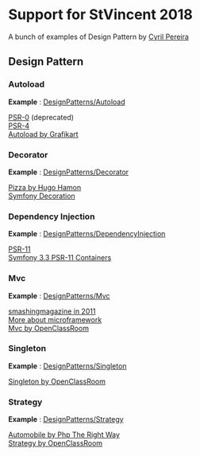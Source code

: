 # Support for StVincent 2018

A bunch of examples of Design Pattern by [Cyril Pereira](cyril.pereira@gmail.com) 

## Design Pattern

### Autoload 

__Example__ : [DesignPatterns/Autoload](DesignPatterns/Autoload)

[PSR-0](https://www.php-fig.org/psr/psr-0) (deprecated)  
[PSR-4](https://www.php-fig.org/psr/psr-4)     
[Autoload by Grafikart](https://www.grafikart.fr/formations/programmation-objet-php/autoload)

### Decorator

__Example__ : [DesignPatterns/Decorator](DesignPatterns/Decorator)

[Pizza by Hugo Hamon](https://bitbucket.org/hhamon/phptek-design-patterns/src/67d094faaa6e/src/Pizza/?at=master)   
[Symfony Decoration](https://symfony.com/doc/current/service_container/service_decoration.html)

### Dependency Injection

__Example__ : [DesignPatterns/DependencyInjection](DesignPatterns/DependencyInjection)

[PSR-11](https://www.php-fig.org/psr/psr-11)   
[Symfony 3.3 PSR-11 Containers](https://symfony.com/blog/new-in-symfony-3-3-psr-11-containers)

### Mvc

__Example__ : [DesignPatterns/Mvc](DesignPatterns/Mvc)

[smashingmagazine in 2011](https://www.smashingmagazine.com/2011/10/getting-started-with-php-templating/)   
[More about microframework](https://medium.com/@noufel.gouirhate/create-your-own-mvc-framework-in-php-af7bd1f0ca19)   
[Mvc by OpenClassRoom](https://openclassrooms.com/fr/courses/4670706-adoptez-une-architecture-mvc-en-php)

### Singleton

__Example__ : [DesignPatterns/Singleton](DesignPatterns/Singleton)

[Singleton by OpenClassRoom](https://openclassrooms.com/fr/courses/26832-apprenez-a-programmer-en-java/26597-limiter-le-nombre-de-connexions)

### Strategy

__Example__ : [DesignPatterns/Strategy](DesignPatterns/Strategy)

[Automobile by Php The Right Way](https://phptherightway.com/pages/Design-Patterns.html)   
[Strategy by OpenClassRoom](https://openclassrooms.com/fr/courses/1665806-programmez-en-oriente-objet-en-php/1668103-les-design-patterns)

